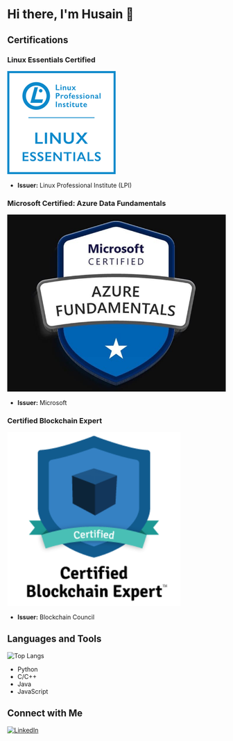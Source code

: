 # Hi there, I'm Husain 👋

## Certifications

### Linux Essentials Certified
![Linux Essentials Certified](https://github.com/HusainCode/HusainCode/blob/main/Images/Essentials-Linux_250_0.webp)
- **Issuer:** Linux Professional Institute (LPI)

### Microsoft Certified: Azure Data Fundamentals
![Microsoft Certified: Azure Data Fundamentals](https://github.com/HusainCode/HusainCode/blob/main/Images/azuredata.jpg)
- **Issuer:** Microsoft

### Certified Blockchain Expert
![Certified Blockchain Expert](https://github.com/HusainCode/HusainCode/blob/main/Images/blcokchain.png)
- **Issuer:** Blockchain Council

## Languages and Tools
![Top Langs](https://github-readme-stats.vercel.app/api/top-langs/?username=HusainCode&layout=compact)
- Python
- C/C++
- Java
- JavaScript

## Connect with Me
[![LinkedIn](https://img.shields.io/badge/LinkedIn-blue?style=flat&logo=linkedin&logoColor=white)](https://www.linkedin.com/in/husain-alshaikhahmed-a6892617b)
